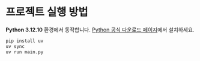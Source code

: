 # 프로젝트 실행 방법

**Python 3.12.10** 환경에서 동작합니다.
[Python 공식 다운로드 페이지](https://www.python.org/downloads/release/python-31210/)에서 설치하세요.

```bash
pip install uv
uv sync
uv run main.py
```
